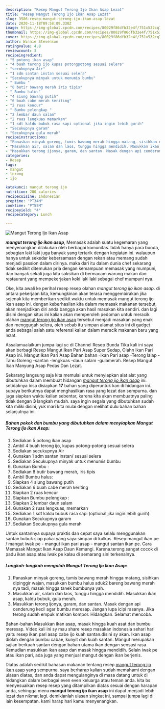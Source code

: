 ```yaml
---
description: "Resep Mangut Terong Ijo Ikan Asap Lezat"
title: "Resep Mangut Terong Ijo Ikan Asap Lezat"
slug: 3586-resep-mangut-terong-ijo-ikan-asap-lezat
date: 2020-11-18T09:58:09.330Z
image: https://img-global.cpcdn.com/recipes/80029f86dfb32e4f/751x532cq70/mangut-terong-ijo-ikan-asap-foto-resep-utama.jpg
thumbnail: https://img-global.cpcdn.com/recipes/80029f86dfb32e4f/751x532cq70/mangut-terong-ijo-ikan-asap-foto-resep-utama.jpg
cover: https://img-global.cpcdn.com/recipes/80029f86dfb32e4f/751x532cq70/mangut-terong-ijo-ikan-asap-foto-resep-utama.jpg
author: Winnie Stevenson
ratingvalue: 4.8
reviewcount: 3
recipeingredient:
- "5 potong ikan asap"
- "4 buah terong ijo kupas potongpotong sesuai selera"
- "secukupnya Air"
- "1 sdm santan instan sesuai selera"
- "Secukupnya minyak untuk menumis bumbu"
- " Bumbu "
- "8 butir bawang merah iris tipis"
- " Bumbu halus"
- "4 siung bawang putih"
- "6 buah cabe merah keriting"
- "2 ruas kencur"
- " Bumbu pelengkap "
- "2 lembar daun salam"
- "2 ruas lengkuas memarkan"
- "1 sdt kaldu bubuk rasa sapi optional jika ingin lebih gurih"
- "Secukupnya garam"
- "Secukupnya gula merah"
recipeinstructions:
- "Panaskan minyak goreng, tumis bawang merah hingga matang, sisihkan dipinggir wajan, masukkan bumbu halus aduk2 bareng bawang merah nya tadi, masak hingga tanek bumbunya yah."
- "Masukkan air, salam dan laos, tunggu hingga mendidih. Masukkan ikan asap, kaldu bubuk, gula merah."
- "Masukkan terong ijonya, garam, dan santan. Masak dengan api cenderung kecil agar bumbu meresap. Jangan lupa icipi rasanya. Jika terong sudah empuk matikan kompor. Hidangkan. Selamat mencoba."
categories:
- Resep
tags:
- mangut
- terong
- ijo

katakunci: mangut terong ijo 
nutrition: 200 calories
recipecuisine: Indonesian
preptime: "PT34M"
cooktime: "PT55M"
recipeyield: "4"
recipecategory: Lunch

---
```



![Mangut Terong Ijo Ikan Asap](https://img-global.cpcdn.com/recipes/80029f86dfb32e4f/751x532cq70/mangut-terong-ijo-ikan-asap-foto-resep-utama.jpg)

<b><i>mangut terong ijo ikan asap</i></b>, Memasak adalah suatu kegemaran yang menyenangkan dilakukan oleh berbagai komunitas. tidak hanya para bunda, sebagian laki laki juga banyak yang tertarik dengan kegiatan ini. walaupun hanya untuk sekedar kebersamaan dengan rekan atau memang sudah menjadi passion dalam dirinya. maka dari itu dalam dunia chef sekarang tidak sedikit ditemukan pria dengan kemampuan memasak yang mumpuni, dan banyak sekali juga kita saksikan di bermacam warung makan dan restaurant yang mempekerjakan koki laki laki sebagai chef mumpuni nya.

Oke, kita awali ke perihal resep resep olahan <i>mangut terong ijo ikan asap</i>. di antara pekerjaan kita, kemungkinan akan terasa menggembirakan jika sejenak kita memberikan sedikit waktu untuk memasak mangut terong ijo ikan asap ini. dengan keberhasilan kita dalam memasak makanan tersebut, akan menjadikan diri anda bangga akan hasil masakan kita sendiri. dan lagi disini dengan situs ini kalian akan memperoleh pedoman untuk meracik olahan <u>mangut terong ijo ikan asap</u> tersebut menjadi masakan yang enak dan menggugah selera, oleh sebab itu simpan alamat situs ini di gadget anda sebagai salah satu referensi kalian dalam meracik makanan baru yang lezat.

Assalamualaikum jumpa lagi yc di Channel Resep Bunda Tika kali ini saya akan berbagi Resep Mangut Ikan Pari Asap Super Sedap, Olahn Ikan Pari Asap ini. Mangut Ikan Pari Asap Bahan bahan -Ikan Pari asap -Terong lalap -Tahu Goreng -santan -lengkuas -daun salam -gulamerah. Resep Mangut Ikan Manyung Asap Pedas Dan Lezat.


Sekarang langsung saja kita memulai untuk menyiapkan alat alat yang dibutuhkan dalam membuat hidangan <u><i>mangut terong ijo ikan asap</i></u> ini. setidaknya bisa disiapkan <b>17</b> bahan yang diperuntuk kan di hidangan ini. supaya berikutnya dapat menghasilkan rasa yang lezat dan sempurna. dan juga siapkan waktu kalian sebentar, karena kita akan membuatnya paling tidak dengan <b>3</b> langkah mudah. saya ingin segala yang dibutuhkan sudah kita miliki disini, yuk mari kita mulai dengan melihat dulu bahan bahan selanjutnya ini.

<!--inarticleads1-->

##### Bahan pokok dan bumbu yang dibutuhkan dalam menyiapkan Mangut Terong Ijo Ikan Asap:

1. Sediakan 5 potong ikan asap
1. Ambil 4 buah terong ijo, kupas potong-potong sesuai selera
1. Sediakan secukupnya Air
1. Gunakan 1 sdm santan instan/ sesuai selera
1. Sediakan Secukupnya minyak untuk menumis bumbu
1. Gunakan  Bumbu :
1. Sediakan 8 butir bawang merah, iris tipis
1. Ambil  Bumbu halus:
1. Siapkan 4 siung bawang putih
1. Sediakan 6 buah cabe merah keriting
1. Siapkan 2 ruas kencur
1. Siapkan  Bumbu pelengkap :
1. Siapkan 2 lembar daun salam
1. Gunakan 2 ruas lengkuas, memarkan
1. Sediakan 1 sdt kaldu bubuk rasa sapi (optional jika ingin lebih gurih)
1. Gunakan Secukupnya garam
1. Sediakan Secukupnya gula merah


Untuk santannya supaya praktis dan cepat saya selalu menggunakan santan bubuk siap pakai yang saya simpan di kulkas. Resep mangut ikan pe / mangut iwak pe - mangut ikan pari asap - mangut santan ikan pe. Cara Memasak Mangut Ikan Asap Daun Kemangi. Karena.terong.sangat cocok di padu ikan asap.atau iwak pe kalau di semarang sini terkenalnya. 

<!--inarticleads2-->

##### Langkah-langkah mengolah Mangut Terong Ijo Ikan Asap:

1. Panaskan minyak goreng, tumis bawang merah hingga matang, sisihkan dipinggir wajan, masukkan bumbu halus aduk2 bareng bawang merah nya tadi, masak hingga tanek bumbunya yah.
1. Masukkan air, salam dan laos, tunggu hingga mendidih. Masukkan ikan asap, kaldu bubuk, gula merah.
1. Masukkan terong ijonya, garam, dan santan. Masak dengan api cenderung kecil agar bumbu meresap. Jangan lupa icipi rasanya. Jika terong sudah empuk matikan kompor. Hidangkan. Selamat mencoba.


Bahan-bahan Masukkan ikan asap, masak hingga kuah asat dan bumbu meresap. Video kali ini sy mau share resep masakan indonesia sehari hari yaitu resep ikan pari asap cabe ijo kuah santan.disini sy akan. Ikan asap diolah dengan bumbu cabae, kunyit dan kuah santan. Mangut merupakan sajian berkuah santan dengan bahan utama ikan dengan sensasi rasa Kemudian masukkan ikan asap dan masak hingga mendidih. Selain iwak pe atau ikan pari, ada juga yang menjual mangut dengan ikan berjenis. 

Diatas adalah sedikit bahasan makanan tentang resep <u>mangut terong ijo ikan asap</u> yang sempurna. saya berharap kalian sudah memahami dengan ulasan diatas, dan anda dapat mengulanginya di masa datang untuk di hidangkan dalam berbagai even even keluarga atau teman anda. kita bs menyesuaikan resep resep yang ditampilkan diatas sesuai dengan harapan anda, sehingga menu <b>mangut terong ijo ikan asap</b> ini dapat menjadi lebih lezat dan nikmat lagi. demikianlah ulasan singkat ini, sampai jumpa lagi di lain kesempatan. kami harap hari kamu menyenangkan.
